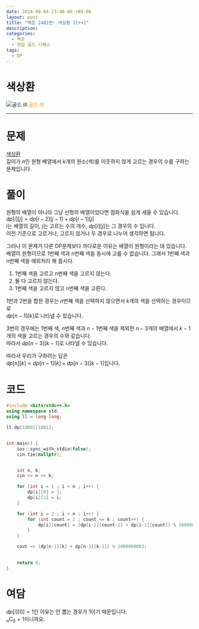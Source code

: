 ```yaml
---
date: 2024-09-04 23:40:00 +09:00
layout: post
title: "백준 2482번: 색상환 [C++]"
description:
categories:
  - 백준
  - 랜덤 골드 디펜스
tags:
  - DP
---
```


# 색상환
<div class="difficulty">
  <img class="solvedac-tier" src="https://d2gd6pc034wcta.cloudfront.net/tier/13.svg" alt="골드 III">
  <span style="color: rgb(236, 154, 0);">골드 III</span>
</div>

---

# 문제
[색상환](https://www.acmicpc.net/problem/2482) \
길이가 $n$인 원형 배열에서 $k$개의 원소(색)를 이웃하지 않게 고르는 경우의 수를 구하는 문제입니다.

# 풀이
원형의 배열이 아니라 그냥 선형의 배열이었다면 점화식을 쉽게 세울 수 있습니다. \
$dp[i][j] = dp[i-2][j-1] + dp[i-1][j]$ \
$i$는 배열의 길이, $j$는 고르는 수의 개수, $dp[i][j]$는 그 경우의 수 입니다. \
이전 기준으로 고르거나, 고르지 않거나 두 경우로 나누어 생각하면 됩니다.

그러나 이 문제가 다른 DP문제보다 까다로운 이유는 배열이 원형이라는 데 있습니다. 배열이 원형이므로 1번째 색과 n번째 색을 동시에 고를 수 없습니다. 그래서 1번째 색과 n번째 색을 예외처리 해 줍시다.

1. 1번째 색을 고르고 n번째 색을 고르지 않는다.
2. 둘 다 고르지 않는다.
3. 1번째 색을 고르지 않고 n번째 색을 고른다.

1번과 2번을 합한 경우는 $n$번째 색을 선택하지 않으면서 $k$개의 색을 선택하는 경우이므로 \
$dp[n-1][k]$로 나타낼 수 있습니다.

3번의 경우에는 $1$번째 색, $n$번째 색과 $n-1$번째 색을 제외한 $n-3$개의 배열에서 $k-1$개의 색을 고르는 경우의 수와 같습니다. \
따라서 $dp[n-3][k-1]$로 나타낼 수 있습니다.

따라서 우리가 구하려는 답은 \
$dp[n][k] = dp[n-1][k] + dp[n-3][k-1]$입니다.

# 코드
```cpp
#include <bits/stdc++.h>
using namespace std;
using ll = long long;

ll dp[1000][1001];


int main() {
    ios::sync_with_stdio(false);
    cin.tie(nullptr);


    int n, k;
    cin >> n >> k;

    for (int i = 1 ; i < n ; i++) {
        dp[i][0] = 1;
        dp[i][1] = i;
    }

    for (int i = 2 ; i < n ; i++) {
        for (int count = 2 ; count <= k ; count++) {
            dp[i][count] = (dp[i-2][count-1] + dp[i-1][count]) % 1000000003;
        }
    }

    cout << (dp[n-1][k] + dp[n-3][k-1]) % 1000000003;
    

    return 0;
}
```

# 여담

$dp[i][0] = 1$인 이유는 안 뽑는 경우가 1이기 때문입니다. \
$_nC_0 = 1$이니까요.